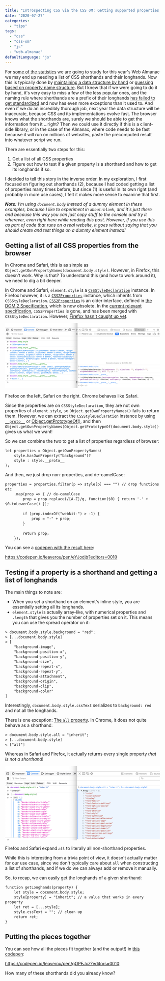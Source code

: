 ```yaml
---
title: "Introspecting CSS via the CSS OM: Getting supported properties, shorthands, longhands"
date: "2020-07-27"
categories:
  - "tips"
tags:
  - "css"
  - "css-om"
  - "js"
  - "web-almanac"
defaultLanguage: "js"
---
```


For [some of the statistics](https://github.com/LeaVerou/css-almanac/issues/10) we are going to study for this year's Web Almanac we may end up needing a list of CSS shorthands and their longhands. Now this is typically done by [maintaining a data structure by hand](https://github.com/LeaVerou/prefixfree/blob/gh-pages/prefixfree.js#L298) or [guessing based on property name structure](https://github.com/LeaVerou/prefixfree/blob/gh-pages/prefixfree.js#L298). But I knew that if we were going to do it by hand, it's very easy to miss a few of the less popular ones, and the naming rule where shorthands are a prefix of their longhands [has failed to get standardized](https://lists.w3.org/Archives/Public/www-style/2012Apr/0155.html) and now has even more exceptions than it used to. And even if we do an incredibly thorough job, next year the data structure will be inaccurate, because CSS and its implementations evolve fast. The browser knows what the shorthands are, surely we should be able to get the information from it ...right? Then we could use it directly if this is a client-side library, or in the case of the Almanac, where code needs to be fast because it will run on millions of websites, paste the precomputed result into whatever script we run.

There are essentially two steps for this:

1. Get a list of all CSS properties
2. Figure out how to test if a given property is a shorthand and how to get its longhands if so.

I decided to tell this story in the inverse order. In my exploration, I first focused on figuring out shorthands (2), because I had coded getting a list of properties many times before, but since (1) is useful in its own right (and probably in more use cases), I felt it makes more sense to examine that first.

_**Note:** I’m using `document.body` instead of a dummy element in these examples, because I like to experiment in `about:blank`, and it's just there and because this way you can just copy stuff to the console and try it wherever, even right here while reading this post. However, if you use this as part of code that runs on a real website, it goes without saying that you should create and test things on a dummy element instead!_

## Getting a list of all CSS properties from the browser

In Chrome and Safari, this is as simple as `Object.getOwnPropertyNames(document.body.style)`. However, in Firefox, this doesn't work. Why is that? To understand this (and how to work around it), we need to dig a bit deeper.

In Chrome and Safari, `element.style` is a [`CSSStyleDeclaration`](https://developer.mozilla.org/en-US/docs/Web/API/CSSStyleDeclaration) instance. In Firefox however, it is a [`CSS2Properties`](https://www.w3.org/TR/DOM-Level-2-Style/css.html#CSS-CSS2Properties) instance, which inherits from `CSSStyleDeclaration`. [`CSS2Properties`](https://www.w3.org/TR/DOM-Level-2-Style/css.html#CSS-CSS2Properties) is an older interface, defined in [the DOM 2 Specification](https://www.w3.org/TR/DOM-Level-2-Style/css.html#CSS-CSS2Properties), which is now obsolete. In the [current relevant specification](https://drafts.csswg.org/cssom/#the-cssstyledeclaration-interface), `CSS2Properties` is gone, and has been merged with `CSSStyleDeclaration`. However, [Firefox hasn't caught up yet](https://bugzilla.mozilla.org/show_bug.cgi?id=1290786).

![](images/image-2.png)

Firefox on the left, Safari on the right. Chrome behaves like Safari.

Since the properties are on `CSSStyleDeclaration`, they are not own properties of `element.style`, so `Object.getOwnPropertyNames()` fails to return them. However, we can extract the `CSSStyleDeclaration` instance by using [`__proto__`](https://developer.mozilla.org/en-US/docs/Web/JavaScript/Reference/Global_Objects/Object/proto) or [Object.getPrototypeOf()](https://developer.mozilla.org/en-US/docs/Web/JavaScript/Reference/Global_Objects/Object/getPrototypeOf), and then `Object.getOwnPropertyNames(Object.getPrototypeOf(document.body.style))` gives us what we want!

So we can combine the two to get a list of properties regardless of browser:

```
let properties = Object.getOwnPropertyNames(
	style.hasOwnProperty("background")?
	style : style.__proto__
);
```

And then, we just drop non-properties, and de-camelCase:

```
properties = properties.filter(p => style[p] === "") // drop functions etc
	.map(prop => { // de-camelCase
		prop = prop.replace(/[A-Z]/g, function($0) { return '-' + $0.toLowerCase() });

		if (prop.indexOf("webkit-") > -1) {
			prop = "-" + prop;
		}

		return prop;
	});
```

You can see a [codepen with the result here](https://codepen.io/leaverou/pen/eYJodjb?editors=0010):

https://codepen.io/leaverou/pen/eYJodjb?editors=0010

## Testing if a property is a shorthand and getting a list of longhands

The main things to note are:

- When you set a shorthand on an element's inline style, you are essentially setting all its longhands.
- `element.style` is actually array-like, with numerical properties and `.length` that gives you the number of properties set on it. This means you can use the spread operator on it:

```
> document.body.style.background = "red";
> [...document.body.style]
< [
	"background-image",
	"background-position-x",
	"background-position-y",
	"background-size",
	"background-repeat-x",
	"background-repeat-y",
	"background-attachment",
	"background-origin",
	"background-clip",
	"background-color"
]
```

Interestingly, `document.body.style.cssText` serializes to `background: red` and not all the longhands.

There is one exception: [The `all` property](https://developer.mozilla.org/en-US/docs/Web/CSS/all). In Chrome, it does not quite behave as a shorthand:

```
> document.body.style.all = "inherit";
> [...document.body.style]
< ["all"]
```

Whereas in Safari and Firefox, it actually returns every single property _that is not a shorthand_!

![](images/image-1.png)

Firefox and Safari expand `all` to literally all non-shorthand properties.

While this is interesting from a trivia point of view, it doesn't actually matter for our use case, since we don't typically care about `all` when constructing a list of shorthands, and if we do we can always add or remove it manually.

So, to recap, we can easily get the longhands of a given shorthand:

```
function getLonghands(property) {
	let style = document.body.style;
	style[property] = "inherit"; // a value that works in every property
	let ret = [...style];
	style.cssText = ""; // clean up
	return ret;
}
```

## Putting the pieces together

You can see how all the pieces fit together (and the output!) in [this codepen](https://codepen.io/leaverou/pen/gOPEJxz?editors=0010):

https://codepen.io/leaverou/pen/gOPEJxz?editors=0010

How many of these shorthands did you already know?

